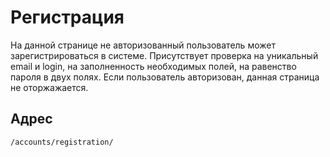 # Регистрация

На данной странице не авторизованный пользователь может зарегистрироваться в системе. Присутствует проверка на уникальный email и login, на заполненность необходимых полей, на равенство пароля в двух полях. Если пользователь авторизован, данная страница не оторжажается.

## Адрес
    /accounts/registration/